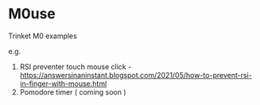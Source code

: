 # M0use
Trinket M0 examples

e.g. 

1. RSI preventer touch mouse click - https://answersinaninstant.blogspot.com/2021/05/how-to-prevent-rsi-in-finger-with-mouse.html
2. Pomodore timer ( coming soon )

